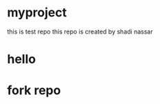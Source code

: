 # myproject
this is test repo
this repo is created by shadi nassar
<h1>hello</h1>
<p><h1>fork repo</h1></p>
